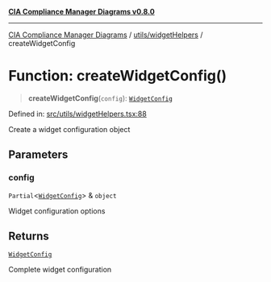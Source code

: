 [**CIA Compliance Manager Diagrams v0.8.0**](../../../README.md)

***

[CIA Compliance Manager Diagrams](../../../modules.md) / [utils/widgetHelpers](../README.md) / createWidgetConfig

# Function: createWidgetConfig()

> **createWidgetConfig**(`config`): [`WidgetConfig`](../../../types/widget/interfaces/WidgetConfig.md)

Defined in: [src/utils/widgetHelpers.tsx:88](https://github.com/Hack23/cia-compliance-manager/blob/ab84d120f6a49e6faf7bc7924811e0da9b635211/src/utils/widgetHelpers.tsx#L88)

Create a widget configuration object

## Parameters

### config

`Partial`\<[`WidgetConfig`](../../../types/widget/interfaces/WidgetConfig.md)\> & `object`

Widget configuration options

## Returns

[`WidgetConfig`](../../../types/widget/interfaces/WidgetConfig.md)

Complete widget configuration
